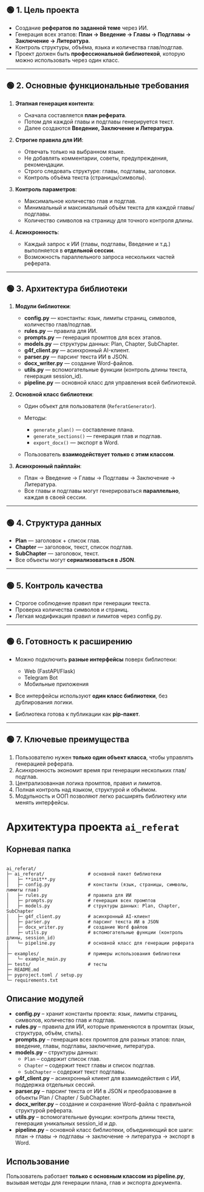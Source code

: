 

## 🟢 1. Цель проекта

* Создание **рефератов по заданной теме** через ИИ.
* Генерация всех этапов: **План → Введение → Главы → Подглавы → Заключение → Литература**.
* Контроль структуры, объёма, языка и количества глав/подглав.
* Проект должен быть **профессиональной библиотекой**, которую можно использовать через один класс.

---

## 🟢 2. Основные функциональные требования

1. **Этапная генерация контента**:

   * Сначала составляется **план реферата**.
   * Потом для каждой главы и подглавы генерируется текст.
   * Далее создаются **Введение, Заключение и Литература**.

2. **Строгие правила для ИИ**:

   * Отвечать только на выбранном языке.
   * Не добавлять комментарии, советы, предупреждения, рекомендации.
   * Строго следовать структуре: главы, подглавы, заголовки.
   * Контроль объёма текста (страницы/символы).

3. **Контроль параметров**:

   * Максимальное количество глав и подглав.
   * Минимальный и максимальный объём текста для каждой главы/подглавы.
   * Количество символов на страницу для точного контроля длины.

4. **Асинхронность**:

   * Каждый запрос к ИИ (главы, подглавы, Введение и т.д.) выполняется в **отдельной сессии**.
   * Возможность параллельного запроса нескольких частей реферата.

---

## 🟢 3. Архитектура библиотеки

1. **Модули библиотеки**:

   * **config.py** — константы: язык, лимиты страниц, символов, количество глав/подглав.
   * **rules.py** — правила для ИИ.
   * **prompts.py** — генерация промптов для всех этапов.
   * **models.py** — структуры данных: Plan, Chapter, SubChapter.
   * **g4f_client.py** — асинхронный AI-клиент.
   * **parser.py** — парсинг текста ИИ в JSON.
   * **docx_writer.py** — создание Word-файлов.
   * **utils.py** — вспомогательные функции (контроль длины текста, генерация session_id).
   * **pipeline.py** — основной класс для управления всей библиотекой.

2. **Основной класс библиотеки**:

   * Один объект для пользователя (`ReferatGenerator`).
   * Методы:

     * `generate_plan()` — составление плана.
     * `generate_sections()` — генерация глав и подглав.
     * `export_docx()` — экспорт в Word.
   * Пользователь **взаимодействует только с этим классом**.

3. **Асинхронный пайплайн**:

   * План → Введение → Главы → Подглавы → Заключение → Литература.
   * Все главы и подглавы могут генерироваться **параллельно**, каждая в своей сессии.

---

## 🟢 4. Структура данных

* **Plan** — заголовок + список глав.
* **Chapter** — заголовок, текст, список подглав.
* **SubChapter** — заголовок, текст.
* Все объекты могут **сериализоваться в JSON**.

---

## 🟢 5. Контроль качества

* Строгое соблюдение правил при генерации текста.
* Проверка количества символов и страниц.
* Легкая модификация правил и лимитов через config.py.

---

## 🟢 6. Готовность к расширению

* Можно подключить **разные интерфейсы** поверх библиотеки:

  * Web (FastAPI/Flask)
  * Telegram Bot
  * Мобильные приложения
* Все интерфейсы используют **один класс библиотеки**, без дублирования логики.
* Библиотека готова к публикации как **pip-пакет**.

---

## 🟢 7. Ключевые преимущества

1. Пользователю нужен **только один объект класса**, чтобы управлять генерацией реферата.
2. Асинхронность экономит время при генерации нескольких глав/подглав.
3. Централизованная логика промптов, правил и лимитов.
4. Полная контроль над языком, структурой и объёмом.
5. Модульность и ООП позволяют легко расширять библиотеку или менять интерфейсы.




# Архитектура проекта `ai_referat`

## Корневая папка
```

ai_referat/
├─ ai_referat/                # основной пакет библиотеки
│   ├─ **init**.py
│   ├─ config.py              # константы (язык, страницы, символы, лимиты глав)
│   ├─ rules.py               # правила для ИИ
│   ├─ prompts.py             # генерация всех промптов
│   ├─ models.py              # структуры данных: Plan, Chapter, SubChapter
│   ├─ g4f_client.py          # асинхронный AI-клиент
│   ├─ parser.py              # парсинг текста ИИ в JSON
│   ├─ docx_writer.py         # создание Word файлов
│   ├─ utils.py               # вспомогательные функции (контроль длины, session_id)
│   └─ pipeline.py            # основной класс для генерации реферата
│
├─ examples/                  # примеры использования библиотеки
│   └─ example_main.py
├─ tests/                     # тесты
├─ README.md
├─ pyproject.toml / setup.py
└─ requirements.txt

```

## Описание модулей

- **config.py** – хранит константы проекта: язык, лимиты страниц, символов, количество глав и подглав.  
- **rules.py** – правила для ИИ, которые применяются в промптах (язык, структура, объём, стиль).  
- **prompts.py** – генерация всех промптов для разных этапов: план, введение, главы, подглавы, заключение, литература.  
- **models.py** – структуры данных:  
  - `Plan` – содержит список глав.  
  - `Chapter` – содержит текст главы и список подглав.  
  - `SubChapter` – содержит текст подглавы.  
- **g4f_client.py** – асинхронный клиент для взаимодействия с ИИ, поддержка отдельных сессий.  
- **parser.py** – парсинг текста от ИИ в JSON и преобразование в объекты Plan / Chapter / SubChapter.  
- **docx_writer.py** – создание и сохранение Word-файла с правильной структурой реферата.  
- **utils.py** – вспомогательные функции: контроль длины текста, генерация уникальных session_id и др.  
- **pipeline.py** – основной класс библиотеки, объединяющий все шаги: план → главы → подглавы → заключение → литература → экспорт в Word.

## Использование

Пользователь работает **только с основным классом из pipeline.py**, вызывая методы для генерации плана, глав и экспорта документа.  
